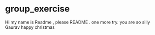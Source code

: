 # group_exercise

Hi my name is Readme , please README .
one more try.
you are so silly Gaurav
happy christmas